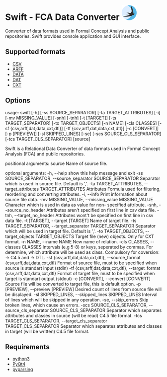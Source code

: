 # **Swift - FCA Data Converter** ![](swift_fca/resources/images/swift_icon.ico?raw=true "Swift FCA")

Converter of data formats used in Formal Concept Analysis and public repositories. Swift provides console application and GUI interface.  

## Supported formats
* [CSV](https://en.wikipedia.org/wiki/Comma-separated_values) 
* [ARFF](http://weka.wikispaces.com/ARFF+%28book+version%29)
* [DATA](http://www.cs.washington.edu/dm/vfml/appendixes/c45.htm)
* [DAT](http://fcalgs.sourceforge.net/format.html)
* [CXT](http://www.upriss.org.uk/fca/fcafileformats.html#Burmeister)

## Options

usage: swift [-h] [-ss SOURCE_SEPARATOR] [-ta TARGET_ATTRIBUTES] [-i]
             [-mv MISSING_VALUE] [-snh] [-tnh] [-t [TARGET]]
             [-ts TARGET_SEPARATOR] [-to TARGET_OBJECTS] [-n NAME]
             [-cls CLASSES] [-sf {csv,arff,dat,data,cxt,dtl}]
             [-tf {csv,arff,dat,data,cxt,dtl}] [-c [CONVERT]] [-p [PREVIEW]]
             [-sl SKIPPED_LINES] [-se] [-scs SOURCE_CLS_SEPARATOR]
             [-tcs TARGET_CLS_SEPARATOR]
             [source]

Swift is a Relational Data Converter of data formats used in Formal Concept
Analysis (FCA) and public repositories.

positional arguments:
  source                Name of source file.

optional arguments:
  -h, --help            show this help message and exit
  -ss SOURCE_SEPARATOR, --source_separator SOURCE_SEPARATOR
                        Separator which is used in source file. Default is
                        ','.
  -ta TARGET_ATTRIBUTES, --target_attributes TARGET_ATTRIBUTES
                        Attributes Formula used for filtering, reordering and
                        converting attributes.
  -i, --info            Print information about source file data.
  -mv MISSING_VALUE, --missing_value MISSING_VALUE
                        Character which is used in data as value for non-
                        specified attribute.
  -snh, --source_no_header
                        Attributes aren't specified on first line in csv data
                        file.
  -tnh, --target_no_header
                        Attributes wont't be specified on first line in csv
                        data file.
  -t [TARGET], --target [TARGET]
                        Name of target file.
  -ts TARGET_SEPARATOR, --target_separator TARGET_SEPARATOR
                        Separator which will be used in target file. Default
                        is ','.
  -to TARGET_OBJECTS, --target_objects TARGET_OBJECTS
                        Target file (new) objects. Only for CXT format.
  -n NAME, --name NAME  New name of relation.
  -cls CLASSES, --classes CLASSES
                        Intervals (e.g 5-8) or keys, seperated by commas. For
                        determine, which attribute will be used as class.
                        Compulsory for coversion: -> C4.5 and -> DTL.
  -sf {csv,arff,dat,data,cxt,dtl}, --source_format {csv,arff,dat,data,cxt,dtl}
                        Format of source file, must to be specified when
                        source is standart input (stdin)
  -tf {csv,arff,dat,data,cxt,dtl}, --target_format {csv,arff,dat,data,cxt,dtl}
                        Format of target file, must to be specified when
                        target is standart output (stdout)
  -c [CONVERT], --convert [CONVERT]
                        Source file will be converted to target file, this is
                        default option.
  -p [PREVIEW], --preview [PREVIEW]
                        Desired count of lines from source file will be
                        displayed.
  -sl SKIPPED_LINES, --skipped_lines SKIPPED_LINES
                        Interval of lines which will be skipped in any
                        operation.
  -se, --skip_errors    Skip broken lines, which cause an errors.
  -scs SOURCE_CLS_SEPARATOR, --source_cls_separator SOURCE_CLS_SEPARATOR
                        Separator which separates attributes and classes in
                        source (will be read) C4.5 file format.
  -tcs TARGET_CLS_SEPARATOR, --target_cls_separator TARGET_CLS_SEPARATOR
                        Separator which separates attributes and classes in
                        target (will be written) C4.5 file format.
<!---
### A. Object Names
List of object names sepeprated by: ",", separator inside string isn't allowed.  
Example: `"obj1, obj2, obj3, ... "`  
### A. Target Attributes - specification of scale/copy formula

#### Grammar (BNF with [regular expressions](https://docs.python.org/2/library/re.html))

```
<formulas> ::= <formula> | (<formula> ";" <formulas>)
<formula> ::= (<names> "=")? <names> ((":" <type> ("[" <scale>? "]")?) | "[]")?
<names> ::= <name> | (<name> "," <names>)
<type> ::= "n" | "e" | "s" | ("d" ("/" <date_format>)?)
<scale> ::= <num_scale> | <enum_scale> | <str_scale> | <date_scale> | <bin_vals>
<name> ::= \w+ | ((\d+)? "-" (\d+)?) | "*"
<date_format> ::= "F="? "'" .+ "'"
<num_scale> ::= (<var> <op> <num_val>) | (<num_val> <op> <var>) |
                (<num_val> <op> <var> <op> <num_val>)
<enum_scale> ::= "'" \w+ "'"
<str_scale> ::= "'" .+ "'"
<date_scale> ::= ((<var> <op> <date_val>) | (<date_val> <op> <var>) |
                 (<date_val> <op> <var> <op> <date_val>))
<bin_vals> ::= ("0="? "'" .* "'" ",")? "1="? "'" .+ "'"
<var> ::= [a-zA-Z_]+
<op> ::= "<" | ">" | "<=" | ">=" | "==" | "!="
<num_val> ::= "-"? \d+
<date_val> ::= "'" .+ "'"
```
*Notes: Every token can be surrounded by any amount of white spaces. In grammar are white spaces omitted because of better readability.*  
**Attributes**  
Attributes are compound of formulas separated by: ","  

**Formula**  
Formula has format: `new_name=old_name[arguments]` or `old_name[arguments]`  

`new_name` = name of new attribute which will be the result of a conversion. If this new name and `=` is ommited, name of scaled attribute will be old name.  
`old_name` = name of attribute, which will be use as template for new attribute  
`arguments` = list of arguments separated by "," which depends on attribute type or can be omitted (explanation below)  

Attribute Type is on a first position of `arguments`:

* s - String
* n - Numeric
* e - Enumeration 
* d - Date  

Valid syntax of formula is also: `new_attr=old_attr[]`, in this case result of scaling will be same value, it works (and make seance) only for binary values 0 and 1  

**String Attribute**  
`attributes = s, 'regular_expression'`   
`regular_expression`: must be surrounded by quotes. Supported syntax is described here: [python regex](https://docs.python.org/2/library/re.html)  
For Scaling is used `re.RegexObject.search` method.  
Description from [documentation](https://docs.python.org/2/library/re.html#re.RegexObject.search):  
Scan through string looking for a location where this regular expression produces a match, and return a corresponding MatchObject instance (Scaling return True). Return None if no position in the string matches the pattern (Scaling return False)  

**Numeric Attribute**  
`attributes = n, bool_expression`  
`bool_expression`: is compound of variable(any alphas name), number, and operators(`<`, `>`, `>=`, `<=`, `==`), allowed are following forms:

* variable operator number -> `var >= 50`
* number operator variable -> `66 == var`
* number operator variable operator number -> `10 < var < 100`

**Enumeration Attribute**  
`attributes = e, pattern`  
`pattern`: literal which exact match one of item in enumeration  

**Date Attribute**  
`attributes = d, bool_expr, 'date_format'`  
`bool_expr`: has same syntax as bool_expr in Numeric Attribute, but number is Unix Time Stamp  
`date_format`: must be surrounded by quotes. Supported syntax is described here: [python datetime](https://docs.python.org/2/library/datetime.html#module-datetime)
 
Example: 
```
"scaled_age=age[n, x<50], 
 scaled_sex=sex[e, woman], 
 scaled_height=height[n, 150<=x<=210],  
 scaled_same=same[],
 old_name[n, val>50], 
 scaled_address=address[s, '\w? street[0-9]+'],
 scaled_birthday=birthday[d, date > 1000, '%H:%M:%S %Z']"
```

### C. Others
e.g separator, classes,  ...
-->

## Requirements
* [python3](https://www.python.org/)
* [PyQt4](http://www.riverbankcomputing.co.uk/software/pyqt/intro)
* [pyparsing](https://pyparsing.wikispaces.com/)
